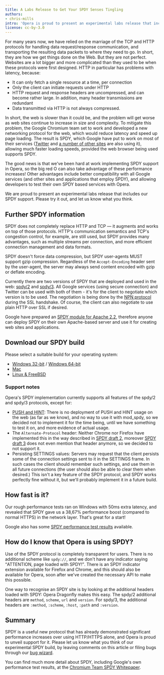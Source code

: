 ```yaml
---
title: A Labs Release to Get Your SPDY Senses Tingling
authors:
- chris-mills
intro: 'Opera is proud to present an experimental labs release that includes support for SPDY, Google’s new networking protocol that enables performance increases across the web. Please try it out, and let us know what you think!'
license: cc-by-3.0
---
```

<p>For many years now, we have relied on the marriage of the TCP and HTTP protocols for handling data request/response communication, and transporting the resulting data packets to where they need to go. In short, they are how we get things done on the Web. But they are not perfect. Websites are a lot bigger and more complicated than they used to be when these protocols were first designed. HTTP in particular has problems with latency, because:</p>

<ul>
<li>It can only fetch a single resource at a time, per connection</li>
<li>Only the client can initiate requests under HTTP</li>
<li>HTTP request and response headers are uncompressed, and can become rather large. In addition, many header transmissions are redundant</li>
<li>Data transmitted via HTTP is not always compressed.</li>
</ul>

<p>In short, the web is slower than it could be, and the problem will get worse as web sites continue to increase in size and complexity. To mitigate this problem, the Google Chromium team set to work and developed a new networking protocol for the web, which would reduce latency and speed up page loading. The result is SPDY, which Google have put to work on most of their services (<a href="https://twitter.com/">Twitter</a> and <a href="http://en.wikipedia.org/wiki/SPDY#Server_support_and_usage">a number of other sites</a> are also using it), allowing much faster loading speeds, provided the web browser being used supports SPDY.</p>

<p>The good news is that we've been hard at work implementing SPDY support in Opera, so the big red O can also take advantage of these performance increases! Other advantages include better compatibility with all Google services (and other sites and applications that employ SPDY), and allowing developers to test their own SPDY based services with Opera.</p>

<p>We are proud to present an experimental labs release that includes our SPDY support. Please try it out, and let us know what you think.</p>

<h2>Further SPDY information</h2>

<p>SPDY does not completely replace HTTP and TCP — it augments and works on top of those protocols. HTTP's communication semantics and TCP's congestion control, for example, are still used, but SPDY provides many advantages, such as multiple streams per connection, and more efficient connection management and data formats.</p>

<p>SPDY doesn't force data compression, but SPDY user-agents MUST support gzip compression. Regardless of the <code>Accept-Encoding</code> header sent by the user-agent, the server may always send content encoded with gzip or deflate encoding.</p>

<p>Currently there are two versions of SPDY that are deployed and used in the web: <a href="http://www.chromium.org/spdy/spdy-protocol/spdy-protocol-draft2">spdy/2</a> and <a href="http://www.chromium.org/spdy/spdy-protocol/spdy-protocol-draft3">spdy/3</a>. All Google services (using secure connection) and Twitter can be used with both of them - it's for the client to negotiate which version is to be used. The negotiation is being done by the <a href="https://technotes.googlecode.com/git/nextprotoneg.html">NPN protocol</a> during the SSL handshake. Of course, the client can also negotiate to use plain HTTP over SSL if desired.</p>

<p>Google have prepared an <a href="http://code.google.com/p/mod-spdy/">SPDY module for Apache 2.2</a>, therefore anyone can deploy SPDY on their own Apache-based server and use it for creating web sites and applications.</p>

<h2>Download our SPDY build</h2>

<p>Please select a suitable build for your operating system:</p>

<ul>
<li><a href="http://snapshot.opera.com/labs/spdy/Opera-Labs-SPDY-12.01-1495.i386.exe">Windows 32-bit</a> / <a href="http://snapshot.opera.com/labs/spdy/Opera-Labs-SPDY-12.01-1495.x64.exe">Windows 64-bit</a></li>
<li><a href="http://snapshot.opera.com/labs/spdy/Opera-Labs-SPDY-12.01-1495.dmg">Mac</a></li>
<li><a href="http://snapshot.opera.com/labs/spdy/Linux-FreeBSD/">Linux &amp; FreeBSD</a></li>
</ul>

<h3>Support notes</h3>

<p>Opera's SPDY implementation currently supports all features of the spdy/2 and spdy/3 protocols, except for:</p>

<ul>
<li><a href="http://www.chromium.org/spdy/link-headers-and-server-hint">PUSH and HINT</a>: There is no deployment of PUSH and HINT usage on the web (as far as we know), and no way to use it with mod_spdy, so we decided not to implement it for the time being, until we have something to test it on, and more evidence of actual usage.</li>
<li>The <code>Alternate-Protocol</code> header: Neither Chrome nor Firefox have implemented this in the way described in <a href="http://www.chromium.org/spdy/spdy-protocol/spdy-protocol-draft2">SPDY draft 2</a>, moreover <a href="http://www.chromium.org/spdy/spdy-protocol/spdy-protocol-draft3">SPDY draft 3</a> does not even mention that header anymore, so we decided to not support it.</li>
<li>Persisting SETTINGS values: Servers may request that the client persists some of the connection settings sent to it in the SETTINGS frame. In such cases the client should remember such settings, and use them in all future connections (the user should also be able to clear them when desired.) This isn't a key feature of the SPDY protocol, and SPDY works perfectly fine without it, but we'll probably implement it in a future build.</li>
</ul>

<h2>How fast is it?</h2>

<p>Our rough performance tests ran on Windows with 50ms extra latency, and revealed that SPDY gave us a 38,67% performance boost (compared to normal HTTPS) in the network layer. That's great for a start!</p>

<p>Google also has some <a href="http://www.chromium.org/spdy/spdy-whitepaper/#TOC-Preliminary-results">SPDY performance test results</a> available.</p>

<h2>How do I know that Opera is using SPDY?</h2>

<p>Use of the SPDY protocol is completely transparent for users. There is no additional scheme like <code>spdy://</code>, and we don't have any indicator saying <q>ATTENTION, page loaded with SPDY!</q>. There is an SPDY indicator extension available for Firefox and Chrome, and this should also be available for Opera, soon after we've created the necessary API to make this possible.</p>

<p>One way to recognise an SPDY site is by looking at the additional headers loaded with SPDY: Opera Dragonfly makes this easy. The spdy/2 additional headers are <code>method</code>, <code>scheme</code>, <code>url</code> and <code>version</code>. For spdy/3, the additional headers are <code>:method</code>, <code>:scheme</code>, <code>:host</code>, <code>:path</code> and <code>:version</code>.</p>

<h2>Summary</h2>

<p>SPDY is a useful new protocol that has already demonstrated significant performance increases over using HTTP/HTTPS alone, and Opera is proud to unveil support for it. Please let us know what you think of our experimental SPDY build, by leaving comments on this article or filing bugs through our <a href="https://bugs.opera.com/wizard/">bug wizard</a>.</p>

<p>You can find much more detail about SPDY, including Google's own performance test results, at the <a href="http://www.chromium.org/spdy/spdy-whitepaper/">Chromium Team SPDY Whitepaper</a>.</p>
